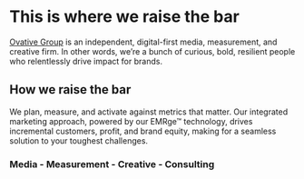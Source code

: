 # This is where we raise the bar
[Ovative Group](https://www.ovative.com) is an independent, digital-first media, measurement, and creative firm. In other words, we’re a bunch of curious, bold, resilient people who relentlessly drive impact for brands.

## How we raise the bar
We plan, measure, and activate against metrics that matter. Our integrated marketing approach, powered by our EMRge™ technology, drives incremental customers, profit, and brand equity, making for a seamless solution to your toughest challenges.

### Media - Measurement - Creative - Consulting
